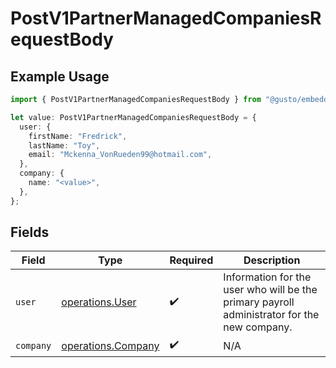 # PostV1PartnerManagedCompaniesRequestBody

## Example Usage

```typescript
import { PostV1PartnerManagedCompaniesRequestBody } from "@gusto/embedded-api/models/operations";

let value: PostV1PartnerManagedCompaniesRequestBody = {
  user: {
    firstName: "Fredrick",
    lastName: "Toy",
    email: "Mckenna_VonRueden99@hotmail.com",
  },
  company: {
    name: "<value>",
  },
};
```

## Fields

| Field                                                                                       | Type                                                                                        | Required                                                                                    | Description                                                                                 |
| ------------------------------------------------------------------------------------------- | ------------------------------------------------------------------------------------------- | ------------------------------------------------------------------------------------------- | ------------------------------------------------------------------------------------------- |
| `user`                                                                                      | [operations.User](../../models/operations/user.md)                                          | :heavy_check_mark:                                                                          | Information for the user who will be the primary payroll administrator for the new company. |
| `company`                                                                                   | [operations.Company](../../models/operations/company.md)                                    | :heavy_check_mark:                                                                          | N/A                                                                                         |